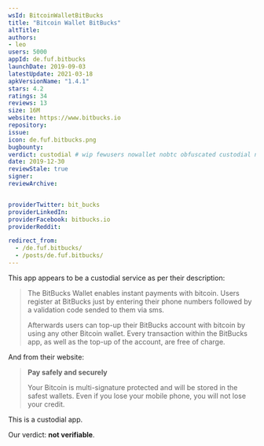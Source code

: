```yaml
---
wsId: BitcoinWalletBitBucks
title: "Bitcoin Wallet BitBucks"
altTitle: 
authors:
- leo
users: 5000
appId: de.fuf.bitbucks
launchDate: 2019-09-03
latestUpdate: 2021-03-18
apkVersionName: "1.4.1"
stars: 4.2
ratings: 34
reviews: 13
size: 16M
website: https://www.bitbucks.io
repository: 
issue: 
icon: de.fuf.bitbucks.png
bugbounty: 
verdict: custodial # wip fewusers nowallet nobtc obfuscated custodial nosource nonverifiable reproducible bounty defunct
date: 2019-12-30
reviewStale: true
signer: 
reviewArchive:


providerTwitter: bit_bucks
providerLinkedIn: 
providerFacebook: bitbucks.io
providerReddit: 

redirect_from:
  - /de.fuf.bitbucks/
  - /posts/de.fuf.bitbucks/
---
```



This app appears to be a custodial service as per their description:

> The BitBucks Wallet enables instant payments with bitcoin. Users register at
  BitBucks just by entering their phone numbers followed by a validation code
  sended to them via sms.
> 
> Afterwards users can top-up their BitBucks account with bitcoin by using any
  other Bitcoin wallet. Every transaction within the BitBucks app, as well as
  the top-up of the account, are free of charge.

And from their website:

> **Pay safely and securely**
> 
> Your Bitcoin is multi-signature protected and will be stored in the safest
  wallets. Even if you lose your mobile phone, you will not lose your credit.

This is a custodial app.

Our verdict: **not verifiable**.
